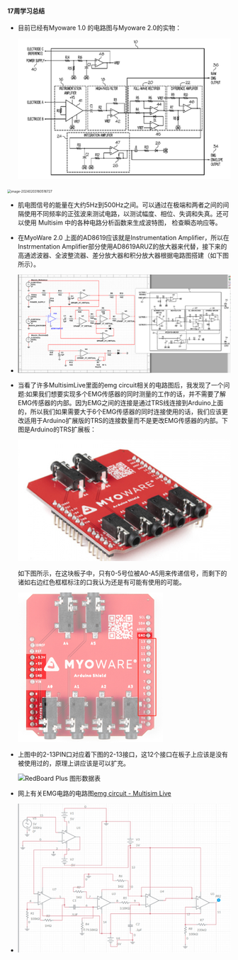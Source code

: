 #### 17周学习总结

- 目前已经有Myoware 1.0 的电路图与Myoware 2.0的实物：

  ![image-20240218195312806](17week_summarize.assets/image-20240218195312806.png)



<img src="file://D:\homeworkandppt\master\毕设\每周学习心得\15week\Muscle Sensor.assets\image-20240203160516727.png?lastModify=1708285573" alt="image-20240203160516727" style="zoom:50%;" />

- 肌电图信号的能量在大约5Hz到500Hz之间。可以通过在极端和两者之间的间隔使用不同频率的正弦波来测试电路，以测试幅度、相位、失调和失真。还可以使用 Multisim 中的各种电路分析函数来生成波特图， 检查瞬态响应等。
- 在MyoWare 2.0 上面的AD8619应该就是Instrumentation Amplifier，所以在Instrmentation Amplifier部分使用AD8619ARUZ的放大器来代替，接下来的高通滤波器、全波整流器、差分放大器和积分放大器根据电路图搭建（如下图所示）。
- ![image-20240221195209507](17week_summarize.assets/image-20240221195209507.png)

- 当看了许多MultisimLive里面的emg circuit相关的电路图后，我发现了一个问题:如果我们想要实现多个EMG传感器的同时测量的工作的话，并不需要了解EMG传感器的内部。因为EMG之间的连接是通过TRS线连接到Arduino上面的，所以我们如果需要大于6个EMG传感器的同时连接使用的话，我们应该更改适用于Arduino扩展版的TRS的连接数量而不是更改EMG传感器的内部。下图是Arduino的TRS扩展板：

  <img src="17week_summarize_ch.assets/image-20240220210319632.png" alt="image-20240220210319632" style="zoom: 50%;" />

  如下图所示，在这块板子中，只有0-5号位被A0-A5用来传递信号，而剩下的诸如右边红色框框标注的口我认为还是有可能有使用的可能。

  <img src="17week_summarize_ch.assets/image-20240220211232667.png" alt="image-20240220211232667" style="zoom: 33%;" />

- 上图中的2-13PIN口对应着下图的2-13接口，这12个接口在板子上应该是没有被使用过的，原理上讲应该是可以扩充。

  ![RedBoard Plus 图形数据表](file://D:\homeworkandppt\master\毕设\每周学习心得\14week\5-6week.assets\RedBoard_Plus_Graphical_Datasheet.jpg?lastModify=1708545333)

- 网上有关EMG电路的电路图[emg circuit - Multisim Live](https://www.multisim.com/content/qx6NXfCixrxW7yPSZsbA2Q/emg-circuit/)

- ![image-20240220203946047](17week_summarize.assets/image-20240220203946047.png)